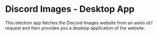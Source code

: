 # Discord Images - Desktop App

This electron app fetches the Discord Images website from an axios `GET` request and then provides you a desktop application of the website.
